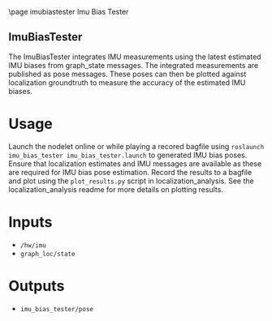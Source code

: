 \page imubiastester Imu Bias Tester 

## ImuBiasTester
The ImuBiasTester integrates IMU measurements using the latest estimated IMU biases from graph_state messages.
The integrated measurements are published as pose messages.
These poses can then be plotted against localization groundtruth to measure the accuracy of the estimated IMU biases.

# Usage
Launch the nodelet online or while playing a recored bagfile using
`roslaunch imu_bias_tester imu_bias_tester.launch`
to generated IMU bias poses. Ensure that localization estimates and IMU messages are
available as these are required for IMU bias pose estimation. 
Record the results to a bagfile and plot using the `plot_results.py` script in 
localization_analysis.  See the localization_analysis readme for more details on plotting results.

# Inputs
* `/hw/imu`
* `graph_loc/state`

# Outputs
* `imu_bias_tester/pose`
